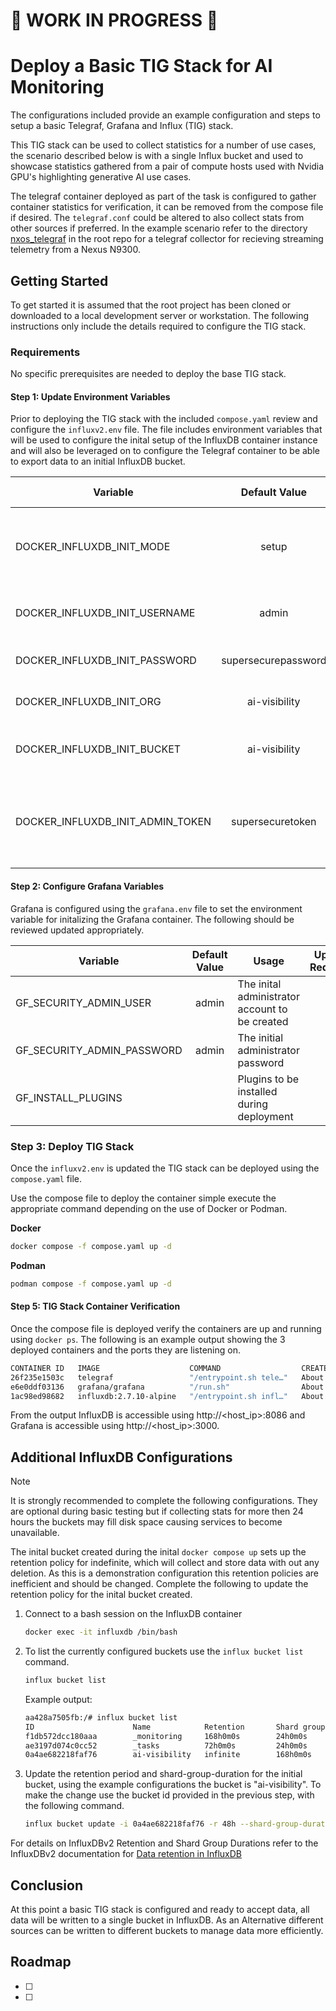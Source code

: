 <!-- About Project -->
# 🚧 WORK IN PROGRESS 🚧
# Deploy a Basic TIG Stack for AI Monitoring

The configurations included provide an example configuration and steps to setup a basic Telegraf, Grafana and Influx (TIG) stack. 

This TIG stack can be used to collect statistics for a number of use cases, the scenario described below is with a single Influx bucket and used to showcase statistics gathered from a pair of compute hosts used with Nvidia GPU's highlighting generative AI use cases. 

The telegraf container deployed as part of the task is configured to gather container statistics for verification, it can be removed from the compose file if desired. The `telegraf.conf` could be altered to also collect stats from other sources if preferred. In the example scenario refer to the directory [nxos_telegraf](../nxos_telegraf/) in the root repo for a telegraf collector for recieving streaming telemetry from a Nexus N9300.

<!-- Getting Started -->
## Getting Started
To get started it is assumed that the root project has been cloned or downloaded to a local development server or workstation. The following instructions only include the details required to configure the TIG stack.

### Requirements

No specific prerequisites are needed to deploy the base TIG stack.

#### Step 1: Update Environment Variables
Prior to deploying the TIG stack with the included `compose.yaml` review and configure the `influxv2.env` file. The file includes environment variables that will be used to configure the inital setup of the InfluxDB container instance and will also be leveraged on to configure the Telegraf container to be able to export data to an initial InfluxDB bucket.

| Variable | Default Value | Usage | Update Required |
|----------| :---: |-------| :---: |
| DOCKER_INFLUXDB_INIT_MODE | setup | No change required. Used to Setup InfluxDB on deploy |  |
| DOCKER_INFLUXDB_INIT_USERNAME | admin | The inital administrator user to be created |  |
| DOCKER_INFLUXDB_INIT_PASSWORD | supersecurepassword | The inital adminstrator password | :white_check_mark: |
| DOCKER_INFLUXDB_INIT_ORG | ai-visibility | InfluxDBv2 Inital Organization | |
| DOCKER_INFLUXDB_INIT_BUCKET | ai-visibility | Initial InfluxDBv2 Bucket to be created | |
| DOCKER_INFLUXDB_INIT_ADMIN_TOKEN | supersecuretoken | Token for admin user, used by Telegraf to authenticate and export data | :white_check_mark: |

#### Step 2: Configure Grafana Variables
Grafana is configured using the `grafana.env` file to set the environment variable for initalizing the Grafana container. The following should be reviewed updated appropriately.

| Variable | Default Value | Usage | Update Required |
|----------| :---: |-------| :---: |
| GF_SECURITY_ADMIN_USER | admin | The inital administrator account to be created | |
| GF_SECURITY_ADMIN_PASSWORD | admin | The initial administrator password | :white_check_mark: |
| GF_INSTALL_PLUGINS| | Plugins to be installed during deployment | |

### Step 3: Deploy TIG Stack
Once the `influxv2.env` is updated the TIG stack can be deployed using the `compose.yaml` file.

Use the compose file to deploy the container simple execute the appropriate command depending on the use of Docker or Podman. 

**Docker**
``` bash
docker compose -f compose.yaml up -d
```

**Podman**
``` bash
podman compose -f compose.yaml up -d
```

#### Step 5: TIG Stack Container Verification
Once the compose file is deployed verify the containers are up and running using `docker ps`. The following is an example output showing the 3 deployed containers and the ports they are listening on.

```bash
CONTAINER ID   IMAGE                    COMMAND                  CREATED              STATUS              PORTS                                                                       NAMES
26f235e1503c   telegraf                 "/entrypoint.sh tele…"   About a minute ago   Up About a minute   8092/udp, 8125/udp, 8094/tcp, 0.0.0.0:8125->8125/tcp, [::]:8125->8125/tcp   telegraf
e6e0ddf03136   grafana/grafana          "/run.sh"                About a minute ago   Up About a minute   0.0.0.0:3000->3000/tcp, [::]:3000->3000/tcp                                 grafana-server
1ac98ed98682   influxdb:2.7.10-alpine   "/entrypoint.sh infl…"   About a minute ago   Up About a minute   0.0.0.0:8086->8086/tcp, [::]:8086->8086/tcp                                 influxdb
```

From the output InfluxDB is accessible using http://<host_ip>:8086 and Grafana is accessible using http://<host_ip>:3000.

## Additional InfluxDB Configurations
> [!NOTE]
> It is strongly recommended to complete the following configurations. They are optional during basic testing but if collecting stats for more then 24 hours the buckets may fill disk space causing services to become unavailable.

The inital bucket created during the inital `docker compose up` sets up the retention policy for indefinite, which will collect and store data with out any deletion. As this is a demonstration configuration this retention policies are inefficient and should be changed. Complete the following to update the retention policy for the inital bucket created.

1. Connect to a bash session on the InfluxDB container
   ```bash
   docker exec -it influxdb /bin/bash
   ```

2. To list the currently configured buckets use the `influx bucket list` command.
    ```bash
    influx bucket list
    ```
    Example output:
    ```bash
    aa428a7505fb:/# influx bucket list
   ID                      Name            Retention       Shard group duration    Organization ID         Schema Type
   f1db572dcc180aaa        _monitoring     168h0m0s        24h0m0s                 b1ef1db42216d126        implicit
   ae3197d074c0cc52        _tasks          72h0m0s         24h0m0s                 b1ef1db42216d126        implicit
   0a4ae682218faf76        ai-visibility   infinite        168h0m0s                b1ef1db42216d126        implicit
   ```

3. Update the retention period and shard-group-duration for the initial bucket, using the example configurations the bucket is "ai-visibility". To make the change use the bucket id provided in the previous step, with the following command.

   ```bash
   influx bucket update -i 0a4ae682218faf76 -r 48h --shard-group-duration 1h
   ```

For details on InfluxDBv2 Retention and Shard Group Durations refer to the InfluxDBv2 documentation for [Data retention in InfluxDB](https://docs.influxdata.com/influxdb/v2/reference/internals/data-retention/#:~:text=The%20InfluxDB%20retention%20enforcement%20service,%2Dcheck%2Dinterval%20configuration%20option.)

## Conclusion
At this point a basic TIG stack is configured and ready to accept data, all data will be written to a single bucket in InfluxDB. As an Alternative different sources can be written to different buckets to manage data more efficiently.

<!-- Roadmap -->
## Roadmap
- [ ] 
- [ ] 
<!-- MARKDOWN LINKS & IMAGES -->
<!-- https://www.markdownguide.org/basic-syntax/#reference-style-links -->
